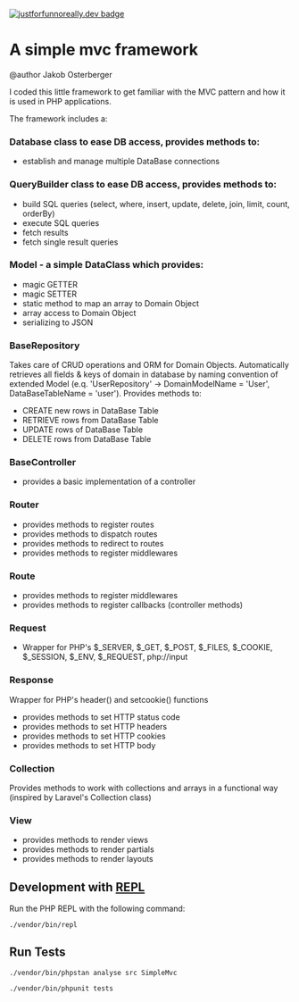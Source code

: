 [![justforfunnoreally.dev badge](https://img.shields.io/badge/justforfunnoreally-dev-9ff)](https://justforfunnoreally.dev)

# A simple mvc framework
@author Jakob Osterberger

I coded this little framework to get familiar with the MVC pattern and how it is used in PHP applications.

The framework includes a:

### Database class to ease DB access, provides methods to:
- establish and manage multiple DataBase connections

### QueryBuilder class to ease DB access, provides methods to:
- build SQL queries (select, where, insert, update, delete, join, limit, count, orderBy)
- execute SQL queries
- fetch results 
- fetch single result queries
 
### Model - a simple DataClass which provides:
- magic GETTER
- magic SETTER
- static method to map an array to Domain Object
- array access to Domain Object
- serializing to JSON

### BaseRepository
Takes care of CRUD operations and ORM for Domain Objects.
Automatically retrieves all fields & keys of domain in database by naming convention of extended Model
(e.q. 'UserRepository' -> DomainModelName = 'User', DataBaseTableName = 'user'). Provides methods to:
- CREATE new rows in DataBase Table
- RETRIEVE rows from DataBase Table
- UPDATE rows of DataBase Table
- DELETE rows from DataBase Table

### BaseController
- provides a basic implementation of a controller

### Router
- provides methods to register routes
- provides methods to dispatch routes
- provides methods to redirect to routes
- provides methods to register middlewares

### Route
- provides methods to register middlewares
- provides methods to register callbacks (controller methods)

### Request
- Wrapper for PHP's $_SERVER, $_GET, $_POST, $_FILES, $_COOKIE, $_SESSION, $_ENV, $_REQUEST, php://input

### Response
Wrapper for PHP's header() and setcookie() functions
- provides methods to set HTTP status code
- provides methods to set HTTP headers
- provides methods to set HTTP cookies
- provides methods to set HTTP body

### Collection
Provides methods to work with collections and arrays in a functional way (inspired by Laravel's Collection class)

### View
- provides methods to render views
- provides methods to render partials
- provides methods to render layouts

## Development with [REPL](https://github.com/ramsey/composer-repl-lib)

Run the PHP REPL with the following command:
```shell
./vendor/bin/repl
```

## Run Tests
```shell
./vendor/bin/phpstan analyse src SimpleMvc

./vendor/bin/phpunit tests
```